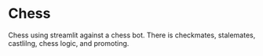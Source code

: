 # Chess
Chess using streamlit against a chess bot. There is checkmates, stalemates, castlilng, chess logic,  and promoting. 
